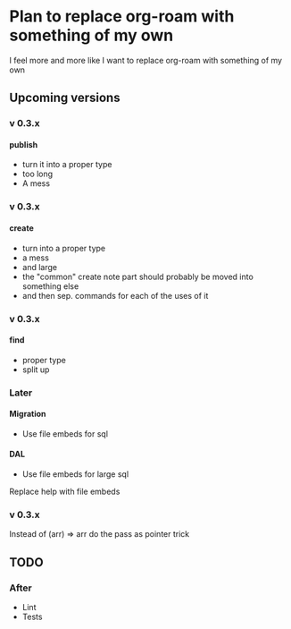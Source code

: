 # Plan to replace org-roam with something of my own
I feel more and more like I want to replace org-roam with something of my own

## Upcoming versions
### v 0.3.x
#### publish
- turn it into a proper type
- too long
- A mess
### v 0.3.x
#### create
- turn into a proper type
- a mess
- and large
- the "common" create note part should probably be moved into something else
- and then sep. commands for each of the uses of it
### v 0.3.x
#### find
- proper type
- split up
### Later
#### Migration
- Use file embeds for sql

#### DAL
- Use file embeds for large sql

Replace help with file embeds

### v 0.3.x
Instead of (arr) => arr do the pass as pointer trick

## TODO
### After
- Lint
- Tests
